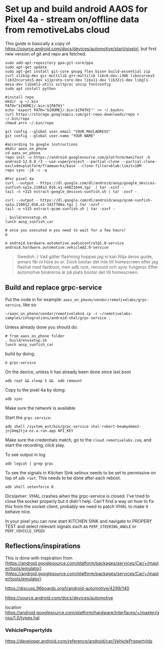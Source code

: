 # Set up and build android AAOS for Pixel 4a - stream on/offline data from remotiveLabs cloud

This guide is basically a copy of https://source.android.com/docs/devices/automotive/start/pixelxl, but first new version of git and repo are fetched.

```
sudo add-apt-repository ppa:git-core/ppa
sudo apt-get update
sudo apt-get install git-core gnupg flex bison build-essential zip curl zlib1g-dev gcc-multilib g++-multilib libc6-dev-i386 libncurses5 lib32ncurses5-dev x11proto-core-dev libx11-dev lib32z1-dev libgl1-mesa-dev libxml2-utils xsltproc unzip fontconfig
sudo apt install python

#install repo
mkdir -p ~/.bin
PATH="${HOME}/.bin:${PATH}"
echo 'export PATH="${HOME}/.bin:${PATH}"' >> ~/.bashrc
curl https://storage.googleapis.com/git-repo-downloads/repo > ~/.bin/repo
chmod a+rx ~/.bin/repo

git config --global user.email "YOUR_MAILADRESS"
git config --global user.name "YOUR NAME"

#according to google instructions
mkdir aaos_on_phone
cd aaos_on_phone
repo init -u https://android.googlesource.com/platform/manifest -b android-12.0.0_r3 --use-superproject --partial-clone --partial-clone-exclude=platform/frameworks/base --clone-filter=blob:limit=10M
repo sync -j8 -c -q

#For pixel 4a
curl --output - https://dl.google.com/dl/android/aosp/google_devices-sunfish-sp1a.210812.016.a1-e0021644.tgz  | tar -xzvf -
tail -n +315 extract-google_devices-sunfish.sh | tar -zxvf -

curl --output - https://dl.google.com/dl/android/aosp/qcom-sunfish-sp1a.210812.016.a1-1827786a.tgz | tar -xzvf -
tail -n +315 extract-qcom-sunfish.sh | tar -xzvf -

. build/envsetup.sh
lunch aosp_sunfish_car

# once you executed m you need to wait for a few hours!
m

m android.hardware.automotive.audiocontrol@1.0-service android.hardware.automotive.vehicle@2.0-service
```

>Swedish :) Vad gäller flashning hoppas jag ni kan följa deras guide, annars får ni höra av er. Dock bootar det inte till homescreen efter jag flashat med fastboot, men adb root, remount och sync fungerar. Efter automotive binärerna är på plats bootar det till homescreen.

## Build and replace grpc-service

Put the code in for example: `aaos_on_phone/vendor/remotivelabs/grpc-service`, like so:
```
~/aaos_on_phone/vendor/remotivelabs$ cp -r ~/remotivelabs-samples/integrations/android-vhal/grpc-service .
```

Unless already done you should do:

```
# from aaos_on_phone folder
. build/envsetup.sh
lunch aosp_sunfish_car	
```
build by doing:
```
m grpc-service
```
On the device, unless it has already been done since last boot
```
adb root && sleep 5 &&  adb remount
```
Copy to the pixel 4a by doing:
```
adb sync
```

Make sure the network is available

Start the `grpc-service`:

```
adb shell /system_ext/bin/grpc-service vhal-robert-beamydemo2-jnjbmq2tja-ez.a.run.app API_KEY
```
Make sure the credentials match, go to the `cloud.remotivelabs.com`, and start the recording, click play.

To see output in log
```
adb logcat | grep grpc
```
To see the signals in Kitchen Sink selinux needs to be set to permissive on top of `adb root`. This needs to be done after each reboot.
```
adb shell setenforce 0
```
Dicslaimer: VHAL crashes when the grpc-service is closed. I've tried to close the socker properly but it didn't help. Can'f find a way on how to fix this from the socket client, probably we need to patch VHAL to make it behave nice.

In your pixel you can now start KITCHEN SINK and navigate to PROPERY TEST and select relevant signals such as `PERF_STEERING_ANGLE` or `PERF_VEHICLE_SPEED`

## Reflections/inspirations

This is done with inspiration from [https://android.googlesource.com/platform/packages/services/Car/+/master/tools/emulator](https://android.googlesource.com/platform/packages/services/Car/+/master/tools/emulator)

https://discuss.96boards.org/t/android-automotive/4299/140

https://source.android.com/docs/devices/automotive

location
https://android.googlesource.com/platform/hardware/interfaces/+/master/gnss/1.0/types.hal

### VehiclePropertyIds
https://developer.android.com/reference/android/car/VehiclePropertyIds
